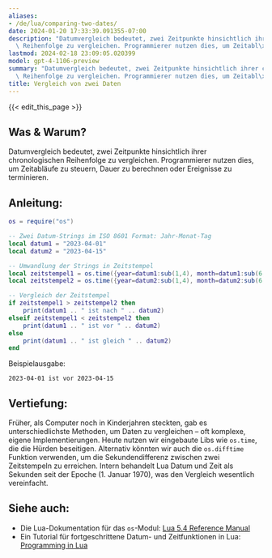 ```yaml
---
aliases:
- /de/lua/comparing-two-dates/
date: 2024-01-20 17:33:39.091355-07:00
description: "Datumvergleich bedeutet, zwei Zeitpunkte hinsichtlich ihrer chronologischen\
  \ Reihenfolge zu vergleichen. Programmierer nutzen dies, um Zeitabl\xE4ufe zu\u2026"
lastmod: 2024-02-18 23:09:05.020399
model: gpt-4-1106-preview
summary: "Datumvergleich bedeutet, zwei Zeitpunkte hinsichtlich ihrer chronologischen\
  \ Reihenfolge zu vergleichen. Programmierer nutzen dies, um Zeitabl\xE4ufe zu\u2026"
title: Vergleich von zwei Daten
---
```


{{< edit_this_page >}}

## Was & Warum?
Datumvergleich bedeutet, zwei Zeitpunkte hinsichtlich ihrer chronologischen Reihenfolge zu vergleichen. Programmierer nutzen dies, um Zeitabläufe zu steuern, Dauer zu berechnen oder Ereignisse zu terminieren.

## Anleitung:
```Lua
os = require("os")

-- Zwei Datum-Strings im ISO 8601 Format: Jahr-Monat-Tag
local datum1 = "2023-04-01"
local datum2 = "2023-04-15"

-- Umwandlung der Strings in Zeitstempel
local zeitstempel1 = os.time({year=datum1:sub(1,4), month=datum1:sub(6,7), day=datum1:sub(9,10)})
local zeitstempel2 = os.time({year=datum2:sub(1,4), month=datum2:sub(6,7), day=datum2:sub(9,10)})

-- Vergleich der Zeitstempel
if zeitstempel1 > zeitstempel2 then
    print(datum1 .. " ist nach " .. datum2)
elseif zeitstempel1 < zeitstempel2 then
    print(datum1 .. " ist vor " .. datum2)
else
    print(datum1 .. " ist gleich " .. datum2)
end
```
Beispielausgabe:
```
2023-04-01 ist vor 2023-04-15
```

## Vertiefung:
Früher, als Computer noch in Kinderjahren steckten, gab es unterschiedlichste Methoden, um Daten zu vergleichen – oft komplexe, eigene Implementierungen. Heute nutzen wir eingebaute Libs wie `os.time`, die die Hürden beseitigen. Alternativ könnten wir auch die `os.difftime` Funktion verwenden, um die Sekundendifferenz zwischen zwei Zeitstempeln zu erreichen. Intern behandelt Lua Datum und Zeit als Sekunden seit der Epoche (1. Januar 1970), was den Vergleich wesentlich vereinfacht.

## Siehe auch:
- Die Lua-Dokumentation für das `os`-Modul: [Lua 5.4 Reference Manual](https://www.lua.org/manual/5.4/manual.html#6.9)
- Ein Tutorial für fortgeschrittene Datum- und Zeitfunktionen in Lua: [Programming in Lua](https://www.lua.org/pil/22.1.html)
